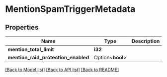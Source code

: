 # MentionSpamTriggerMetadata

## Properties

Name | Type | Description | Notes
------------ | ------------- | ------------- | -------------
**mention_total_limit** | **i32** |  | 
**mention_raid_protection_enabled** | Option<**bool**> |  | [optional]

[[Back to Model list]](../README.md#documentation-for-models) [[Back to API list]](../README.md#documentation-for-api-endpoints) [[Back to README]](../README.md)


